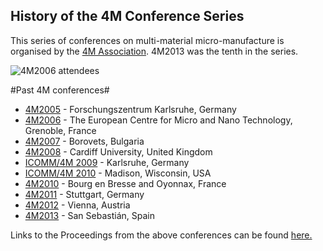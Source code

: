 ## History of the 4M Conference Series 

This series of conferences on multi-material micro-manufacture is organised by the [4M Association](/4m-association/node/1.md). 4M2013 was the tenth in the series.  
  
![4M2006 attendees](/4m-association/assets/images/4m2013groupphoto.jpg)
<!--break-->
#Past 4M conferences#

 * [4M2005](http://www.4m-net.org/4M_Conference "4M2005 Conference") - Forschungszentrum Karlsruhe, Germany  
 * [4M2006](http://www.4m-net.org/Conference/4M2006 "4M2006 Conference") - The European Centre for Micro and Nano Technology, Grenoble, France  
 * [4M2007](http://www.4m-net.org/Conference/4M2007 "4M2007 Conference") - Borovets, Bulgaria  
 * [4M2008](http://www.4m-net.org/Conference/4M2008 "4M2008 Conference") - Cardiff University, United Kingdom
 * [ICOMM/4M 2009](/4m-association/conference/200.md) - Karlsruhe, Germany
 * [ICOMM/4M 2010](http://www.conferencing.uwex.edu/conferences/ICOMM10) - Madison, Wisconsin, USA  
 * [4M2010](/4m-association/conference/2010.md) - Bourg en Bresse and Oyonnax, France   
 * [4M2011](/4m-association/conference/2011.md) - Stuttgart, Germany
 * [4M2012](/4m-association/conference/2012.md) - Vienna, Austria
 * [4M2013](/4m-association/conference/2013.md) - San Sebastián, Spain

Links to the Proceedings from the above conferences can be found [here.](/4m-association/content/4M-conference-serie.md)